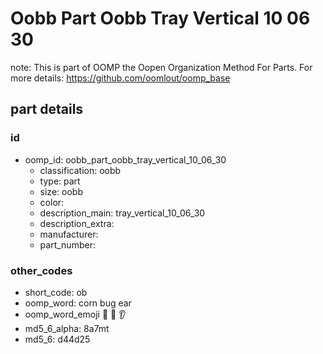 # Oobb Part Oobb Tray Vertical 10 06 30  

note: This is part of OOMP the Oopen Organization Method For Parts. For more details: https://github.com/oomlout/oomp_base

##  part details





### id
* oomp_id: oobb_part_oobb_tray_vertical_10_06_30
  * classification: oobb
  * type: part
  * size: oobb
  * color: 
  * description_main: tray_vertical_10_06_30
  * description_extra: 
  * manufacturer: 
  * part_number: 

### other_codes
* short_code: ob
* oomp_word: corn bug ear
* oomp_word_emoji :corn: :bug: :ear:
* md5_6_alpha: 8a7mt
* md5_6: d44d25